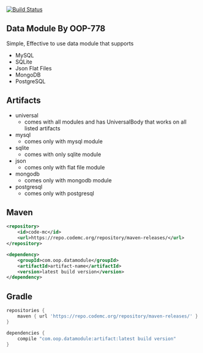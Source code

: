 [![Build Status](https://api.honeybeedev.com/latestVersion/com.oop.datamodule/universal/icon?width=400px)](https://api.honeybeedev.com/latestVersion/com.oop/data/downloadUrl)

## Data Module By OOP-778

Simple, Effective to use data module that supports

- MySQL
- SQLite
- Json Flat Files
- MongoDB
- PostgreSQL

## Artifacts

- universal
    - comes with all modules and has UniversalBody that works on all listed artifacts
- mysql
    - comes only with mysql module
- sqlite
    - comes with only sqlite module
- json
    - comes only with flat file module
- mongodb
    - comes only with mongodb module
- postgresql
    - comes only with postgresql

## Maven

```xml
<repository>
    <id>code-mc</id>
    <url>https://repo.codemc.org/repository/maven-releases/</url>
</repository>

<dependency>
    <groupId>com.oop.datamodule</groupId>
    <artifactId>artifact-name</artifactId>
    <version>latest build version</version>
</dependency>
```

## Gradle

```groovy
repositories {
    maven { url 'https://repo.codemc.org/repository/maven-releases/' }
}

dependencies {
    compile "com.oop.datamodule:artifact:latest build version"
}
```
